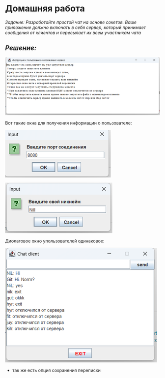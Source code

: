 # Домашняя работа 
_Задание:  Разработайте простой чат на основе сокетов. Ваше приложение должно включать в себя сервер, который принимает сообщения от клиентов и пересылает их всем участникам чата_
## _Решение:_

![Инструкция](img/img1.png)

Вот такие окна для получения информации о пользователе: 

![окно порт подключения](img/img2.png)

![окно никнейма](img/img5.png)


Диолаговое окно упользователей одинаковое:


![окно диалога](img/img3.png)



* так же есть опция сохранения переписки
